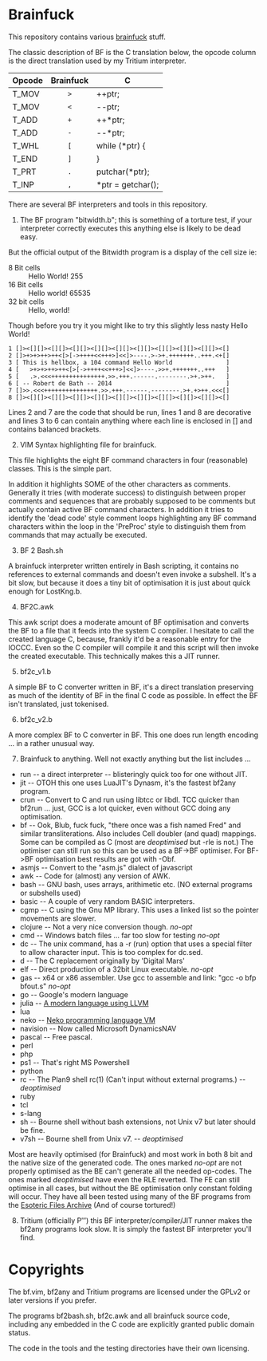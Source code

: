 Brainfuck
=========

This repository contains various [brainfuck](http://esolangs.org/wiki/Brainfuck) stuff.

The classic description of BF is the C translation below, the opcode column is the direct translation used by my Tritium interpreter.

| Opcode | Brainfuck   | C                  |
| -------|:-----------:|--------------------|
| T_MOV  | `>`         | ++ptr;             |
| T_MOV  | `<`         | --ptr;             |
| T_ADD  | `+`         | ++*ptr;            |
| T_ADD  | `-`         | --*ptr;            |
| T_WHL  | `[`         | while (*ptr) {     |
| T_END  | `]`         | }                  |
| T_PRT  | `.`         | putchar(*ptr);     |
| T_INP  | `,`         | *ptr = getchar();  |

There are several BF interpreters and tools in this repository.

1. The BF program "bitwidth.b"; this is something of a torture test, if your interpreter correctly executes this anything else is likely to be dead easy. 

  But the official output of the Bitwidth program is a display of the cell size ie:

  <dl><dt>8 Bit cells<dd>Hello World! 255<dt>16 Bit cells<dd>Hello world! 65535<dt>32 bit cells<dd>Hello, world!</dl>

  Though before you try it you might like to try this slightly less nasty Hello World! 

  ```brainfuck
  1 []><[][]><[][]><[][]><[][]><[][]><[][]><[][]><[][]><[][]><[]
  2 []>+>+>++>++<[>[->++++<<+++>]<<]>----.>->+.+++++++..+++.<+[]
  3 [ This is hellbox, a 104 command Hello World               ]
  4 [   >+>+>++>++<[>[->++++<<+++>]<<]>----.>>+.+++++++..+++   ]
  5 [   .>.<<<+++++++++++++++.>>.+++.------.--------.>+.>++.   ]
  6 [ -- Robert de Bath -- 2014                                ]
  7 []>>.<<<+++++++++++++++.>>.+++.------.--------.>+.+>++.<<<[]
  8 []><[][]><[][]><[][]><[][]><[][]><[][]><[][]><[][]><[][]><[]
  ```
  
  Lines 2 and 7 are the code that should be run, lines 1 and 8 are decorative and lines 3 to 6 can contain anything where each line is enclosed in [] and contains balanced brackets.

2. VIM Syntax highlighting file for brainfuck.

  This file highlights the eight BF command characters in four (reasonable) classes. This is the simple part.

  In addition it highlights SOME of the other characters as comments.  Generally it tries (with moderate success) to distinguish between proper comments and sequences that are probably supposed to be comments but actually contain active BF command characters. In addition it tries to identify the 'dead code' style comment loops highlighting any BF command characters within the loop in the 'PreProc' style to distinguish them from commands that may actually be executed.

3. BF 2 Bash.sh

  A brainfuck interpreter written entirely in Bash scripting, it contains no references to external commands and doesn't even invoke a subshell. It's a bit slow, but because it does a tiny bit of optimisation it is just about quick enough for LostKng.b.

4. BF2C.awk

  This awk script does a moderate amount of BF optimisation and converts the BF to a file that it feeds into the system C compiler. I hesitate to call the created language C, because, frankly it'd be a reasonable entry for the IOCCC. Even so the C compiler will compile it and this script will then invoke the created executable. This technically makes this a JIT runner.

5. bf2c_v1.b

  A simple BF to C converter written in BF, it's a direct translation preserving as much of the identity of BF in the final C code as possible. In effect the BF isn't translated, just tokenised.
  
6. bf2c_v2.b

  A more complex BF to C converter in BF. This one does run length encoding ... in a rather unusual way.
  
7. Brainfuck to anything. Well not exactly anything but the list includes ...
  * run -- a direct interpreter -- blisteringly quick too for one without JIT.
  * jit -- OTOH this one uses LuaJIT's Dynasm, it's the fastest bf2any program.
  * crun -- Convert to C and run using libtcc or libdl. TCC quicker than bf2run ... just, GCC is a lot quicker, even without GCC doing any optimisation.
  * bf -- Ook, Blub, fuck fuck, "there once was a fish named Fred" and similar transliterations. Also includes Cell doubler (and quad) mappings. Some can be compiled as C (most are *deoptimised* but -rle is not.) The optimiser can still run so this can be used as a BF->BF optimiser. For BF->BF optimisation best results are got with -Obf.
  * asmjs -- Convert to the "asm.js" dialect of javascript
  * awk	-- Code for (almost) any version of AWK.
  * bash -- GNU bash, uses arrays, arithimetic etc. (NO external programs or subshells used)
  * basic -- A couple of very random BASIC interpreters.
  * cgmp -- C using the Gnu MP library. This uses a linked list so the pointer movements are slower. 
  * clojure -- Not a very nice conversion though. *no-opt*
  * cmd -- Windows batch files ... far too slow for testing *no-opt*
  * dc -- The unix command, has a -r (run) option that uses a special filter to allow character input. This is too complex for dc.sed.
  * d -- The C replacement originally by 'Digital Mars'
  * elf -- Direct production of a 32bit Linux executable. *no-opt*
  * gas -- x64 or x86 assembler. Use gcc to assemble and link: "gcc -o bfp bfout.s" *no-opt*
  * go -- Google's modern language
  * julia -- [A modern language using LLVM](http://julialang.org)
  * lua
  * neko -- [Neko programming language VM](http://nekovm.org)
  * navision -- Now called Microsoft DynamicsNAV
  * pascal -- Free pascal.
  * perl
  * php
  * ps1 -- That's right MS Powershell
  * python
  * rc -- The Plan9 shell rc(1) (Can't input without external programs.) -- *deoptimised*
  * ruby
  * tcl
  * s-lang
  * sh -- Bourne shell without bash extensions, not Unix v7 but later should be fine.
  * v7sh -- Bourne shell from Unix v7. -- *deoptimised*

  Most are heavily optimised (for Brainfuck) and most work in both 8 bit and the native size of the generated code.
  The ones marked *no-opt* are not properly optimised as the BE can't generate all the needed op-codes. The ones marked *deoptimised* have even the RLE reverted. The FE can still optimise in all cases, but without the BE optimisation only constant folding will occur.
  They have all been tested using many of the BF programs from the [Esoteric Files Archive](https://github.com/graue/esofiles/tree/master/brainfuck/src) (And of course tortured!)

8. Tritium (officially Ρ‴) this BF interpreter/compiler/JIT runner makes the bf2any programs look slow. It is simply the fastest BF interpreter you'll find.

Copyrights
==========

The bf.vim, bf2any and Tritium programs are licensed under the GPLv2 or later versions if you prefer.

The programs bf2bash.sh, bf2c.awk and all brainfuck source code, including any
embedded in the C code are explicitly granted public domain status.

The code in the tools and the testing directories have their own licensing.
